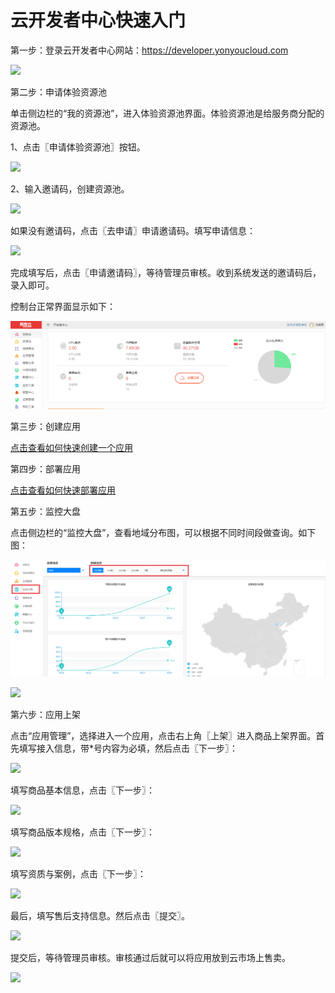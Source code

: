 # 云开发者中心快速入门

第一步：登录云开发者中心网站：https://developer.yonyoucloud.com

![](/articles/cloud/images/image2.png)

第二步：申请体验资源池

单击侧边栏的“我的资源池”，进入体验资源池界面。体验资源池是给服务商分配的资源池。

1、点击〖申请体验资源池〗按钮。

![](/articles/cloud/images/image3.png)

2、输入邀请码，创建资源池。

![](/articles/cloud/images/image4.png)

如果没有邀请码，点击〖去申请〗申请邀请码。填写申请信息：

![](/articles/cloud/images/image5.png)

完成填写后，点击〖申请邀请码〗，等待管理员审核。收到系统发送的邀请码后，录入即可。

控制台正常界面显示如下：

![](/articles/cloud/images/image6.png)

第三步：创建应用

[点击查看如何快速创建一个应用](articles/cloud/2-/scene1.md)

第四步：部署应用

[点击查看如何快速部署应用](articles/cloud/2-/scene2.md)

第五步：监控大盘

点击侧边栏的“监控大盘”，查看地域分布图，可以根据不同时间段做查询。如下图：

![](/articles/cloud/images/image18.png)

![](/articles/cloud/images/image19.png)

第六步：应用上架

点击“应用管理”，选择进入一个应用，点击右上角〖上架〗进入商品上架界面。首先填写接入信息，带*号内容为必填，然后点击〖下一步〗：

![](/articles/cloud/images/image21.png)

填写商品基本信息，点击〖下一步〗：

![](/articles/cloud/images/image22.png)

填写商品版本规格，点击〖下一步〗：

![](/articles/cloud/images/image23.png)

填写资质与案例，点击〖下一步〗：

![](/articles/cloud/images/image24.png)

最后，填写售后支持信息。然后点击〖提交〗。

![](/articles/cloud/images/image25.png)

提交后，等待管理员审核。审核通过后就可以将应用放到云市场上售卖。

![](/articles/cloud/images/image26.png)









